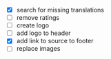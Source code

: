 - [x] search for missing translations
- [ ] remove ratings
- [ ] create logo
- [ ] add logo to header
- [x] add link to source to footer
- [ ] replace images
